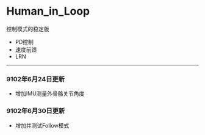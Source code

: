 # Human_in_Loop

控制模式的稳定版

- PD控制
- 速度前馈
- LRN

***
### 9102年6月24日更新
- 增加IMU测量外骨骼关节角度

### 9102年6月30日更新
- 增加并测试Follow模式